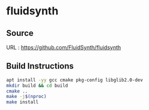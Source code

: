 # fluidsynth

## Source
URL : https://github.com/FluidSynth/fluidsynth

## Build Instructions
```sh
apt install -yy gcc cmake pkg-config libglib2.0-dev
mkdir build && cd build
cmake ..
make -j$(nproc)
make install
```
